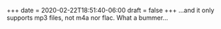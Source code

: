 +++
date = 2020-02-22T18:51:40-06:00
draft = false
+++
...and it only supports mp3 files, not m4a nor flac. What a bummer...
